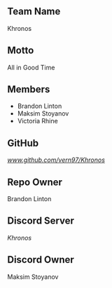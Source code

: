 ## **Team Name**
Khronos

## **Motto**
All in Good Time

## **Members**
- Brandon Linton
- Maksim Stoyanov
- Victoria Rhine

## **GitHub**
*www.github.com/vern97/Khronos*

## **Repo Owner**
Brandon Linton

## **Discord Server**
*Khronos*

## **Discord Owner**
Maksim Stoyanov